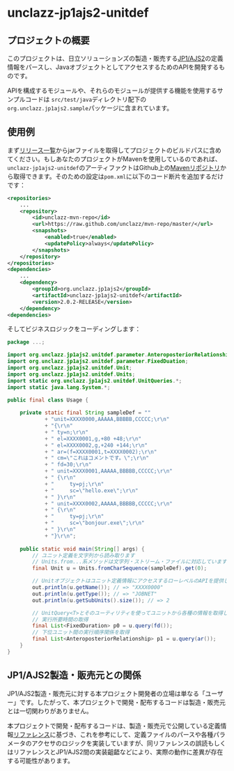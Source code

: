 # unclazz-jp1ajs2-unitdef

## プロジェクトの概要

このプロジェクトは、日立ソリューションズの製造・販売する[JP1/AJS2](http://www.hitachi-solutions.co.jp/jp1/sp/?cid=aws0004461)の定義情報をパースし、JavaオブジェクトとしてアクセスするためのAPIを開発するものです。

APIを構成するモジュールや、それらのモジュールが提供する機能を使用するサンプルコードは
`src/test/java`ディレクトリ配下の`org.unclazz.jp1ajs2.sample`パッケージに含まれています。

## 使用例

まず[リリース一覧](https://github.com/unclazz/unclazz-jp1ajs2-unitdef/releases)からjarファイルを取得してプロジェクトのビルドパスに含めてください。もしあなたのプロジェクトがMavenを使用しているのであれば、`unclazz-jp1ajs2-unitdef`のアーティファクトはGithub上の[Mavenリポジトリ](https://github.com/unclazz/mvn-repo)から取得できます。そのための設定は`pom.xml`に以下のコード断片を追加するだけです：
```xml
<repositories>
	...
	<repository>
		<id>unclazz-mvn-repo</id>
		<url>https://raw.github.com/unclazz/mvn-repo/master/</url>
		<snapshots>
			<enabled>true</enabled>
			<updatePolicy>always</updatePolicy>
		</snapshots>
	</repository>
</repositories>
<dependencies>
	...
	<dependency>
		<groupId>org.unclazz.jp1ajs2</groupId>
		<artifactId>unclazz-jp1ajs2-unitdef</artifactId>
		<version>2.0.2-RELEASE</version>
	</dependency>
<dependencies>
```

そしてビジネスロジックをコーディングします：
```java
package ...;

import org.unclazz.jp1ajs2.unitdef.parameter.AnteroposteriorRelationship;
import org.unclazz.jp1ajs2.unitdef.parameter.FixedDuation;
import org.unclazz.jp1ajs2.unitdef.Unit;
import org.unclazz.jp1ajs2.unitdef.Units;
import static org.unclazz.jp1ajs2.unitdef.UnitQueries.*;
import static java.lang.System.*;

public final class Usage {
	
	private static final String sampleDef = ""
			+ "unit=XXXX0000,AAAAA,BBBBB,CCCCC;\r\n"
			+ "{\r\n"
			+ "	ty=n;\r\n"
			+ "	el=XXXX0001,g,+80 +48;\r\n" 
			+ "	el=XXXX0002,g,+240 +144;\r\n"
			+ "	ar=(f=XXXX0001,t=XXXX0002);\r\n" 
			+ "	cm=\"これはコメントです。\";\r\n"
			+ "	fd=30;\r\n"
			+ "	unit=XXXX0001,AAAAA,BBBBB,CCCCC;\r\n"
			+ "	{\r\n"
			+ "		ty=pj;\r\n"
			+ "		sc=\"hello.exe\";\r\n"
			+ "	}\r\n"
			+ "	unit=XXXX0002,AAAAA,BBBBB,CCCCC;\r\n"
			+ "	{\r\n"
			+ "		ty=pj;\r\n" 
			+ "		sc=\"bonjour.exe\";\r\n"
			+ "	}\r\n"
			+ "}\r\n";
	
	public static void main(String[] args) {
		// ユニット定義を文字列から読み取ります
		// Units.from...系メソッドは文字列・ストリーム・ファイルに対応しています
		final Unit u = Units.fromCharSequence(sampleDef).get(0);

		// Unitオブジェクトはユニット定義情報にアクセスするローレベルのAPIを提供します
		out.println(u.getName()); // => "XXXX0000"
		out.println(u.getType()); // => "JOBNET"
		out.println(u.getSubUnits().size()); // => 2

		// UnitQuery<T>とそのユーティリティを使ってユニットから各種の情報を取得します
		// 実行所要時間の取得
		final List<FixedDuration> p0 = u.query(fd());
		// 下位ユニット間の実行順序関係を取得
		final List<AnteroposteriorRelationship> p1 = u.query(ar());
	}
}

```

## JP1/AJS2製造・販売元との関係

JP1/AJS2製造・販売元に対する本プロジェクト開発者の立場は単なる「ユーザー」です。したがって、本プロジェクトで開発・配布するコードは製造・販売元とは一切関わりがありません。

本プロジェクトで開発・配布するコードは、製造・販売元で公開している定義情報[リファレンス](http://www.hitachi.co.jp/Prod/comp/soft1/manual/pc/d3K2543/AJSO0001.HTM)に基づき、これを参考にして、定義ファイルのパースや各種パラメータのアクセサのロジックを実装していますが、同リファレンスの誤読もしくはリファレンスとJP1/AJS2間の実装齟齬などにより、実際の動作に差異が存在する可能性があります。
